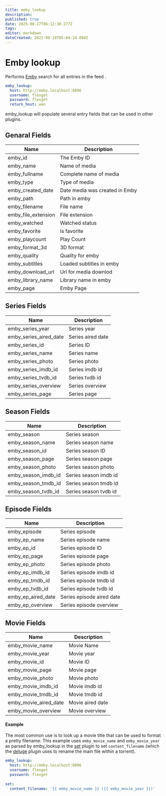 ```yaml
---
title: emby_lookup
description: 
published: true
date: 2025-08-27T06:12:38.277Z
tags: 
editor: markdown
dateCreated: 2022-09-18T05:04:24.094Z
---
```


# Emby lookup
Performs [Emby](https://emby.media/) search for all entries in the feed  .

```yaml
emby_lookup:
  host: http://emby.localhost:8096
  username: flexget
  password: flexget
  return_host: wan
```
emby_lookup will populate several entry fields that can be used in other plugins.


## Genaral Fields
| Name | Description |
| --- | --- |
| emby_id | The Emby ID |
| emby_name | Name of media |
| emby_fullname | Complete name of media |
| emby_type | Type of media |
| emby_created_date | Date media was created in Emby |
| emby_path | Path in emby |
| emby_filename | File name |
| emby_file_extension | File extension |
| emby_watched | Watched status |
| emby_favorite | Is favorite |
| emby_playcount | Play Count |
| emby_format_3d | 3D format |
| emby_quality | Quality for emby |
| emby_subtitles | Loaded subtitles in emby | 
| emby_download_url | Url for media downlod |
| emby_library_name| Library name in emby |
| emby_page| Emby Page |

## Series Fields
| Name | Description |
| --- | --- |
| emby_series_year | Series year |
| emby_series_aired_date | Series aired date|
| emby_series_id | Series ID |
| emby_series_name | Series name | 
| emby_series_photo | Series photo | 
| emby_series_imdb_id | Series imdb id |
| emby_series_tvdb_id | Series tvdb id |
| emby_series_overview | Series overview |
| emby_series_page | Series page | 

## Season Fields
| Name | Description |
| --- | --- |
| emby_season | Series season |
| emby_season_name | Series season name|
| emby_season_id | Series season ID |
| emby_season_page | Series season page | 
| emby_season_photo | Series season photo | 
| emby_season_imdb_id | Series season imdb id |
| emby_season_tmdb_id | Series season tmdb id |
| emby_season_tvdb_id | Series season tvdb id |

## Episode Fields
| Name | Description |
| --- | --- |
| emby_episode | Series episode |
| emby_ep_name | Series episode name|
| emby_ep_id | Series episode ID |
| emby_ep_page | Series episode page | 
| emby_ep_photo | Series episode photo | 
| emby_ep_imdb_id | Series episode imdb id |
| emby_ep_tmdb_id | Series episode tmdb id |
| emby_ep_tvdb_id | Series episode tvdb id |
| emby_ep_aired_date | Series episode aired date |
| emby_ep_overview | Series episode overview |

## Movie Fields
| Name | Description |
| --- | --- |
| emby_movie_name | Movie Name |
| emby_movie_year | Movie year |
| emby_movie_id | Movie ID |
| emby_movie_page | Movie page | 
| emby_movie_photo | Movie   photo | 
| emby_movie_imdb_id | Movie imdb id |
| emby_movie_tmdb_id | Movie tmdb id |
| emby_movie_aired_date | Movie aired date |
| emby_movie_overview | Movie overview |

#### Example

The most common use is to look up a movie title that can be used to format a pretty filename. This example uses `emby_movie_name` and `emby_movie_year` as parsed by emby_lookup in the [set](/Plugins/set) plugin to set `content_filename` (which the [deluge](/Plugins/deluge) plugin uses to rename the main file within a torrent).

```yaml
emby_lookup:
  host: http://emby.localhost:8096
  username: flexget
  password: flexget
  
set:
  content_filename: '{{ emby_movie_name }} ({{ emby_movie_year }})'
```